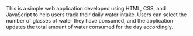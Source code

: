 This is a simple web application developed using HTML, CSS, and JavaScript to help users track their daily water intake. Users can select the number of glasses of water they have consumed, and the application updates the total amount of water consumed for the day accordingly.

